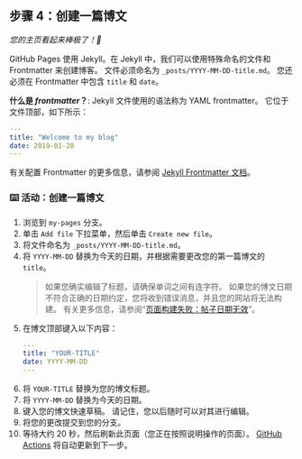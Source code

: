 <!--
  <<< Author notes: Step 4 >>>
  Start this step by acknowledging the previous step.
  Define terms and link to docs.github.com.
  Historic note: previous version checked the file path. Previous version checked the front matter formatting.
-->

## 步骤 4：创建一篇博文

_您的主页看起来棒极了！:cowboy_hat_face:_

GitHub Pages 使用 Jekyll。在 Jekyll 中，我们可以使用特殊命名的文件和 Frontmatter 来创建博客。 文件必须命名为 `_posts/YYYY-MM-DD-title.md`。 您还必须在 Frontmatter 中包含 `title` 和 `date`。

**什么是 _frontmatter_？**: Jekyll 文件使用的语法称为 YAML frontmatter。 它位于文件顶部，如下所示：

```yaml
---
title: "Welcome to my blog"
date: 2019-01-20
---
```

有关配置 Frontmatter 的更多信息，请参阅 [Jekyll Frontmatter 文档](https://jekyllrb.com/docs/frontmatter/)。

### :keyboard: 活动：创建一篇博文

1. 浏览到 `my-pages` 分支。
1. 单击 `Add file` 下拉菜单，然后单击 `Create new file`。
1. 将文件命名为 `_posts/YYYY-MM-DD-title.md`。
1. 将 `YYYY-MM-DD` 替换为今天的日期，并根据需要更改您的第一篇博文的 `title`。
   > 如果您确实编辑了标题，请确保单词之间有连字符。
   > 如果您的博文日期不符合正确的日期约定，您将收到错误消息，并且您的网站将无法构建。 有关更多信息，请参阅“[页面构建失败：帖子日期无效](https://docs.github.com/en/pages/setting-up-a-github-pages-site-with-jekyll/troubleshooting-jekyll-build-errors-for-github-pages-sites)”。
1. 在博文顶部键入以下内容：
   ```yaml
   ---
   title: "YOUR-TITLE"
   date: YYYY-MM-DD
   ---
   ```
1. 将 `YOUR-TITLE` 替换为您的博文标题。
1. 将 `YYYY-MM-DD` 替换为今天的日期。
1. 键入您的博文快速草稿。 请记住，您以后随时可以对其进行编辑。
1. 将您的更改提交到您的分支。
1. 等待大约 20 秒，然后刷新此页面（您正在按照说明操作的页面）。 [GitHub Actions](https://docs.github.com/en/actions) 将自动更新到下一步。

